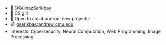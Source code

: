 - 👋 @GulnazSerikbay
- 🌱 CS girl.
- 💞️ Open to collaboration, new projects!
- 📫 gserikba@andrew.cmu.edu
- Interests: Cybersecurity, Neural Computation, Web Programming, Image Processing

<!---
GulnazSerikbay/GulnazSerikbay is a ✨ special ✨ repository because its `README.md` (this file) appears on your GitHub profile.
You can click the Preview link to take a look at your changes.
--->

